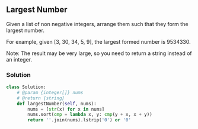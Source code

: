 ## Largest Number

Given a list of non negative integers, arrange them such that they form the largest number.

For example, given [3, 30, 34, 5, 9], the largest formed number is 9534330.

Note: The result may be very large, so you need to return a string instead of an integer.

### Solution

```python
class Solution:
    # @param {integer[]} nums
    # @return {string}
    def largestNumber(self, nums):
        nums = [str(x) for x in nums]
        nums.sort(cmp = lambda x, y: cmp(y + x, x + y))
        return ''.join(nums).lstrip('0') or '0'
```
